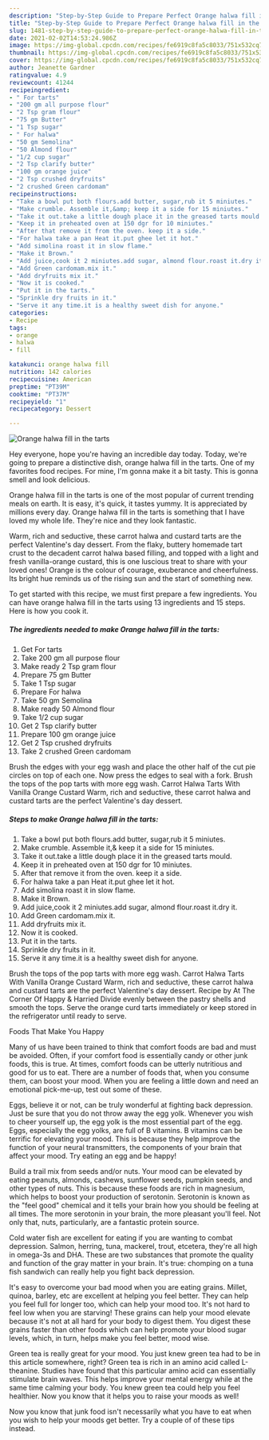 ```yaml
---
description: "Step-by-Step Guide to Prepare Perfect Orange halwa fill in the tarts"
title: "Step-by-Step Guide to Prepare Perfect Orange halwa fill in the tarts"
slug: 1481-step-by-step-guide-to-prepare-perfect-orange-halwa-fill-in-the-tarts
date: 2021-02-02T14:53:24.986Z
image: https://img-global.cpcdn.com/recipes/fe6919c8fa5c8033/751x532cq70/orange-halwa-fill-in-the-tarts-recipe-main-photo.jpg
thumbnail: https://img-global.cpcdn.com/recipes/fe6919c8fa5c8033/751x532cq70/orange-halwa-fill-in-the-tarts-recipe-main-photo.jpg
cover: https://img-global.cpcdn.com/recipes/fe6919c8fa5c8033/751x532cq70/orange-halwa-fill-in-the-tarts-recipe-main-photo.jpg
author: Jeanette Gardner
ratingvalue: 4.9
reviewcount: 41244
recipeingredient:
- " For tarts"
- "200 gm all purpose flour"
- "2 Tsp gram flour"
- "75 gm Butter"
- "1 Tsp sugar"
- " For halwa"
- "50 gm Semolina"
- "50 Almond flour"
- "1/2 cup sugar"
- "2 Tsp clarify butter"
- "100 gm orange juice"
- "2 Tsp crushed dryfruits"
- "2 crushed Green cardomam"
recipeinstructions:
- "Take a bowl put both flours.add butter, sugar,rub it 5 miniutes."
- "Make crumble. Assemble it,&amp; keep it a side for 15 miniutes."
- "Take it out.take a little dough place it in the greased tarts mould."
- "Keep it in preheated oven at 150 dgr for 10 miniutes."
- "After that remove it from the oven. keep it a side."
- "For halwa take a pan Heat it.put ghee let it hot."
- "Add simolina roast it in slow flame."
- "Make it Brown."
- "Add juice,cook it 2 miniutes.add sugar, almond flour.roast it.dry it."
- "Add Green cardomam.mix it."
- "Add dryfruits mix it."
- "Now it is cooked."
- "Put it in the tarts."
- "Sprinkle dry fruits in it."
- "Serve it any time.it is a healthy sweet dish for anyone."
categories:
- Recipe
tags:
- orange
- halwa
- fill

katakunci: orange halwa fill 
nutrition: 142 calories
recipecuisine: American
preptime: "PT39M"
cooktime: "PT37M"
recipeyield: "1"
recipecategory: Dessert

---
```



![Orange halwa fill in the tarts](https://img-global.cpcdn.com/recipes/fe6919c8fa5c8033/751x532cq70/orange-halwa-fill-in-the-tarts-recipe-main-photo.jpg)

Hey everyone, hope you're having an incredible day today. Today, we're going to prepare a distinctive dish, orange halwa fill in the tarts. One of my favorites food recipes. For mine, I'm gonna make it a bit tasty. This is gonna smell and look delicious.

Orange halwa fill in the tarts is one of the most popular of current trending meals on earth. It is easy, it's quick, it tastes yummy. It is appreciated by millions every day. Orange halwa fill in the tarts is something that I have loved my whole life. They're nice and they look fantastic.

Warm, rich and seductive, these carrot halwa and custard tarts are the perfect Valentine&#39;s day dessert. From the flaky, buttery homemade tart crust to the decadent carrot halwa based filling, and topped with a light and fresh vanilla-orange custard, this is one luscious treat to share with your loved ones! Orange is the colour of courage, exuberance and cheerfulness. Its bright hue reminds us of the rising sun and the start of something new.


To get started with this recipe, we must first prepare a few ingredients. You can have orange halwa fill in the tarts using 13 ingredients and 15 steps. Here is how you cook it.

<!--inarticleads1-->

##### The ingredients needed to make Orange halwa fill in the tarts:

1. Get  For tarts
1. Take 200 gm all purpose flour
1. Make ready 2 Tsp gram flour
1. Prepare 75 gm Butter
1. Take 1 Tsp sugar
1. Prepare  For halwa
1. Take 50 gm Semolina
1. Make ready 50 Almond flour
1. Take 1/2 cup sugar
1. Get 2 Tsp clarify butter
1. Prepare 100 gm orange juice
1. Get 2 Tsp crushed dryfruits
1. Take 2 crushed Green cardomam


Brush the edges with your egg wash and place the other half of the cut pie circles on top of each one. Now press the edges to seal with a fork. Brush the tops of the pop tarts with more egg wash. Carrot Halwa Tarts With Vanilla Orange Custard Warm, rich and seductive, these carrot halwa and custard tarts are the perfect Valentine&#39;s day dessert. 

<!--inarticleads2-->

##### Steps to make Orange halwa fill in the tarts:

1. Take a bowl put both flours.add butter, sugar,rub it 5 miniutes.
1. Make crumble. Assemble it,&amp; keep it a side for 15 miniutes.
1. Take it out.take a little dough place it in the greased tarts mould.
1. Keep it in preheated oven at 150 dgr for 10 miniutes.
1. After that remove it from the oven. keep it a side.
1. For halwa take a pan Heat it.put ghee let it hot.
1. Add simolina roast it in slow flame.
1. Make it Brown.
1. Add juice,cook it 2 miniutes.add sugar, almond flour.roast it.dry it.
1. Add Green cardomam.mix it.
1. Add dryfruits mix it.
1. Now it is cooked.
1. Put it in the tarts.
1. Sprinkle dry fruits in it.
1. Serve it any time.it is a healthy sweet dish for anyone.


Brush the tops of the pop tarts with more egg wash. Carrot Halwa Tarts With Vanilla Orange Custard Warm, rich and seductive, these carrot halwa and custard tarts are the perfect Valentine&#39;s day dessert. Recipe by At The Corner Of Happy &amp; Harried Divide evenly between the pastry shells and smooth the tops. Serve the orange curd tarts immediately or keep stored in the refrigerator until ready to serve. 

Foods That Make You Happy


Many of us have been trained to think that comfort foods are bad and must be avoided. Often, if your comfort food is essentially candy or other junk foods, this is true. At times, comfort foods can be utterly nutritious and good for us to eat. There are a number of foods that, when you consume them, can boost your mood. When you are feeling a little down and need an emotional pick-me-up, test out some of these.

Eggs, believe it or not, can be truly wonderful at fighting back depression. Just be sure that you do not throw away the egg yolk. Whenever you wish to cheer yourself up, the egg yolk is the most essential part of the egg. Eggs, especially the egg yolks, are full of B vitamins. B vitamins can be terrific for elevating your mood. This is because they help improve the function of your neural transmitters, the components of your brain that affect your mood. Try eating an egg and be happy!

Build a trail mix from seeds and/or nuts. Your mood can be elevated by eating peanuts, almonds, cashews, sunflower seeds, pumpkin seeds, and other types of nuts. This is because these foods are rich in magnesium, which helps to boost your production of serotonin. Serotonin is known as the "feel good" chemical and it tells your brain how you should be feeling at all times. The more serotonin in your brain, the more pleasant you'll feel. Not only that, nuts, particularly, are a fantastic protein source.

Cold water fish are excellent for eating if you are wanting to combat depression. Salmon, herring, tuna, mackerel, trout, etcetera, they're all high in omega-3s and DHA. These are two substances that promote the quality and function of the gray matter in your brain. It's true: chomping on a tuna fish sandwich can really help you fight back depression. 

It's easy to overcome your bad mood when you are eating grains. Millet, quinoa, barley, etc are excellent at helping you feel better. They can help you feel full for longer too, which can help your mood too. It's not hard to feel low when you are starving! These grains can help your mood elevate because it's not at all hard for your body to digest them. You digest these grains faster than other foods which can help promote your blood sugar levels, which, in turn, helps make you feel better, mood wise.

Green tea is really great for your mood. You just knew green tea had to be in this article somewhere, right? Green tea is rich in an amino acid called L-theanine. Studies have found that this particular amino acid can essentially stimulate brain waves. This helps improve your mental energy while at the same time calming your body. You knew green tea could help you feel healthier. Now you know that it helps you to raise your moods as well!

Now you know that junk food isn't necessarily what you have to eat when you wish to help your moods get better. Try  a  couple of  of  these  tips  instead.

